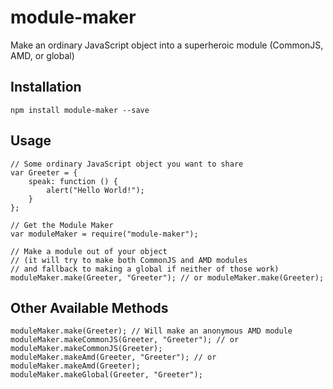 # module-maker
Make an ordinary JavaScript object into a superheroic module (CommonJS, AMD, or global)

## Installation

```
npm install module-maker --save
```

## Usage

```
// Some ordinary JavaScript object you want to share
var Greeter = {
    speak: function () {
        alert("Hello World!");
    }
};

// Get the Module Maker
var moduleMaker = require("module-maker");

// Make a module out of your object
// (it will try to make both CommonJS and AMD modules
// and fallback to making a global if neither of those work)
moduleMaker.make(Greeter, "Greeter"); // or moduleMaker.make(Greeter);
```

## Other Available Methods

```
moduleMaker.make(Greeter); // Will make an anonymous AMD module
moduleMaker.makeCommonJS(Greeter, "Greeter"); // or moduleMaker.makeCommonJS(Greeter);
moduleMaker.makeAmd(Greeter, "Greeter"); // or moduleMaker.makeAmd(Greeter);
moduleMaker.makeGlobal(Greeter, "Greeter");
```
